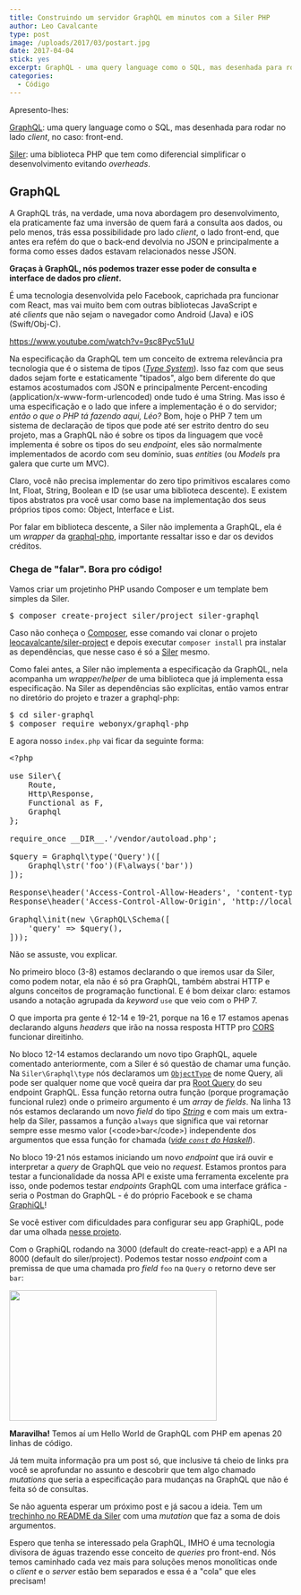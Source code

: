 ```yaml
---
title: Construindo um servidor GraphQL em minutos com a Siler PHP
author: Leo Cavalcante
type: post
image: /uploads/2017/03/postart.jpg
date: 2017-04-04
stick: yes
excerpt: GraphQL - uma query language como o SQL, mas desenhada para rodar no lado client
categories:
  - Código
---
```



Apresento-lhes:

<a href="http://graphql.org/">GraphQL</a>: uma query language como o SQL, mas desenhada para rodar no lado <em>client</em>, no caso: front-end.

<a href="https://github.com/leocavalcante/siler">Siler</a>: uma biblioteca PHP que tem como diferencial simplificar o desenvolvimento evitando <em>overheads</em>.
<h2>GraphQL</h2>
A GraphQL trás, na verdade, uma nova abordagem pro desenvolvimento, ela praticamente faz uma inversão de quem fará a consulta aos dados, ou pelo menos, trás essa possibilidade pro lado <em>client</em>, o lado front-end, que antes era refém do que o back-end devolvia no JSON e principalmente a forma como esses dados estavam relacionados nesse JSON.

<strong>Graças à GraphQL, nós podemos trazer esse poder de consulta e interface de dados pro <em>client</em>.</strong>

É uma tecnologia desenvolvida pelo Facebook, caprichada pra funcionar com React, mas vai muito bem com outras bibliotecas JavaScript e até <em>clients</em> que não sejam o navegador como Android (Java) e iOS (Swift/Obj-C).

https://www.youtube.com/watch?v=9sc8Pyc51uU

Na especificação da GraphQL tem um conceito de extrema relevância pra tecnologia que é o sistema de tipos (<em><a href="http://facebook.github.io/graphql/#sec-Type-System">Type System</a></em>). Isso faz com que seus dados sejam forte e estaticamente "tipados", algo bem diferente do que estamos acostumados com JSON e principalmente Percent-encoding (application/x-www-form-urlencoded) onde tudo é uma String. Mas isso é uma especificação e o lado que infere a implementação é o do servidor; <em>então o que o PHP tá fazendo aqui, Léo?</em> Bom, hoje o PHP 7 tem um sistema de declaração de tipos que pode até ser estrito dentro do seu projeto, mas a GraphQL não é sobre os tipos da linguagem que você implementa é sobre os tipos do seu <em>endpoint</em>, eles são normalmente implementados de acordo com seu domínio, suas <em>entities</em> (ou <em>Models</em> pra galera que curte um MVC).

Claro, você não precisa implementar do zero tipo primitivos escalares como Int, Float, String, Boolean e ID (se usar uma biblioteca descente). E existem tipos abstratos pra você usar como base na implementação dos seus próprios tipos como: Object, Interface e List.

Por falar em biblioteca descente, a Siler não implementa a GraphQL, ela é um <em>wrapper</em> da <a href="https://github.com/webonyx/graphql-php">graphql-php</a>, importante ressaltar isso e dar os devidos créditos.
<h3>Chega de "falar". Bora pro código!</h3>
Vamos criar um projetinho PHP usando Composer e um template bem simples da Siler.

<pre class="lang-bash">$ composer create-project siler/project siler-graphql</pre>

Caso não conheça o <a href="https://getcomposer.org/">Composer</a>, esse comando vai clonar o projeto <a href="https://github.com/leocavalcante/siler-project">leocavalcante/siler-project</a> e depois executar <code>composer install</code> pra instalar as dependências, que nesse caso é só a <a href="https://github.com/leocavalcante/siler">Siler</a> mesmo.

Como falei antes, a Siler não implementa a especificação da GraphQL, nela acompanha um <em>wrapper/helper</em> de uma biblioteca que já implementa essa especificação. Na Siler as dependências são explícitas, então vamos entrar no diretório do projeto e trazer a graphql-php:

<pre class="lang-shell">$ cd siler-graphql
$ composer require webonyx/graphql-php
</pre>

E agora nosso <code>index.php</code> vai ficar da seguinte forma:

<pre class="lang-php">&lt;?php

use Siler\{
    Route,
    Http\Response,
    Functional as F,
    Graphql
};

require_once __DIR__.'/vendor/autoload.php';

$query = Graphql\type('Query')([
    Graphql\str('foo')(F\always('bar'))
]);

Response\header('Access-Control-Allow-Headers', 'content-type');
Response\header('Access-Control-Allow-Origin', 'http://localhost:3000');

Graphql\init(new \GraphQL\Schema([
    'query' =&gt; $query(),
]));
</pre>

Não se assuste, vou explicar.

No primeiro bloco (3-8) estamos declarando o que iremos usar da Siler, como podem notar, ela não é só pra GraphQL, também abstrai HTTP e alguns conceitos de programação functional. E é bom deixar claro: estamos usando a notação agrupada da <em>keyword</em> <code>use</code> que veio com o PHP 7.

O que importa pra gente é 12-14 e 19-21, porque na 16 e 17 estamos apenas declarando alguns <em>headers</em> que irão na nossa resposta HTTP pro <a href="https://en.wikipedia.org/wiki/Cross-origin_resource_sharing">CORS</a> funcionar direitinho.

No bloco 12-14 estamos declarando um novo tipo GraphQL, aquele comentado anteriormente, com a Siler é só questão de chamar uma função. Na <code>Siler\Graphql\type</code> nós declaramos um <a href="http://facebook.github.io/graphql/#sec-Objects"><code>ObjectType</code></a> de nome Query, ali pode ser qualquer nome que você queira dar pra <a href="http://facebook.github.io/graphql/#sec-Initial-types">Root Query</a> do seu endpoint GraphQL. Essa função retorna outra função (porque programação funcional rulez) onde o primeiro argumento é um <em>array</em> de <em>fields</em>. Na linha 13 nós estamos declarando um novo <em>field</em> do tipo <a href="http://facebook.github.io/graphql/#sec-String"><em>String</em></a> e com mais um extra-help da Siler, passamos a função <code>always</code> que significa que vai retornar sempre esse mesmo valor (&lt;code&gt;bar&lt;/code&gt;) independente dos argumentos que essa função for chamada (<a href="http://hackage.haskell.org/package/base-4.9.1.0/docs/Prelude.html#v:const"><em>vide <code>const</code> do Haskell</em></a>).

No bloco 19-21 nós estamos iniciando um novo <em>endpoint</em> que irá ouvir e interpretar a <em>query</em> de GraphQL que veio no <em>request</em>. Estamos prontos para testar a funcionalidade da nossa API e existe uma ferramenta excelente pra isso, onde podemos testar <em>endpoints</em> GraphQL com uma interface gráfica - seria o Postman do GraphQL - é do próprio Facebook e se chama <a href="https://github.com/graphql/graphiql">GraphiQL</a>!

Se você estiver com dificuldades para configurar seu app GraphiQL, pode dar uma olhada <a href="https://github.com/leocavalcante/graphiql-app">nesse projeto</a>.

Com o GraphiQL rodando na 3000 (default do create-react-app) e a API na 8000 (default do siler/project). Podemos testar nosso <em>endpoint</em> com a premissa de que uma chamada pro <em>field</em> <code>foo</code> na <code>Query</code> o retorno deve ser <code>bar</code>:

<img class="alignnone size-full wp-image-57429" src="https://tableless.com.br/wp-content/uploads/2017/03/Capture.png" alt="" width="370" height="233" />

<strong>Maravilha!</strong> Temos aí um Hello World de GraphQL com PHP em apenas 20 linhas de código.

Já tem muita informação pra um post só, que inclusive tá cheio de links pra você se aprofundar no assunto e descobrir que tem algo chamado <em>mutations</em> que seria a especificação para mudanças na GraphQL que não é feita só de consultas.

Se não aguenta esperar um próximo post e já sacou a ideia. Tem um <a href="https://github.com/leocavalcante/siler#graphql">trechinho no README da Siler</a> com uma <em>mutation</em> que faz a soma de dois argumentos.

Espero que tenha se interessado pela GraphQL, IMHO é uma tecnologia divisora de águas trazendo esse conceito de <em>queries</em> pro front-end. Nós temos caminhado cada vez mais para soluções menos monolíticas onde o <em>client</em> e o <em>server</em> estão bem separados e essa é a "cola" que eles precisam!